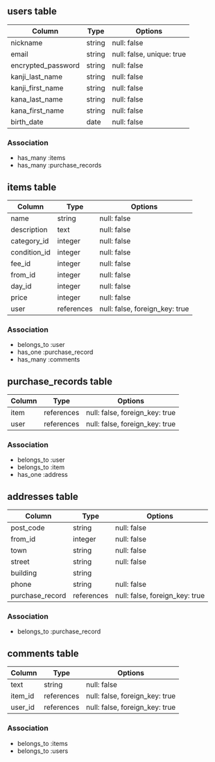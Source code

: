 ## users table

| Column             | Type   | Options                   |
| ------------------ | ------ | ------------------------- |
| nickname           | string | null: false               |
| email              | string | null: false, unique: true |
| encrypted_password | string | null: false               |
| kanji_last_name    | string | null: false               |
| kanji_first_name   | string | null: false               |
| kana_last_name     | string | null: false               |
| kana_first_name    | string | null: false               |
| birth_date         | date   | null: false               |

### Association

- has_many :items
- has_many :purchase_records

## items table

| Column       | Type       | Options                        |
| ------------ | ---------- | ------------------------------ |
| name         | string     | null: false                    |
| description  | text       | null: false                    |
| category_id  | integer    | null: false                    |
| condition_id | integer    | null: false                    |
| fee_id       | integer    | null: false                    |
| from_id      | integer    | null: false                    |
| day_id       | integer    | null: false                    |
| price        | integer    | null: false                    |
| user         | references | null: false, foreign_key: true |

### Association

- belongs_to :user
- has_one :purchase_record
- has_many :comments

## purchase_records table

| Column | Type       | Options                        |
| ------ | ---------- | ------------------------------ |
| item   | references | null: false, foreign_key: true |
| user   | references | null: false, foreign_key: true |

### Association

- belongs_to :user
- belongs_to :item
- has_one :address

## addresses table

| Column          | Type       | Options                        |
| --------------- | ---------- | ------------------------------ |
| post_code       | string     | null: false                    |
| from_id         | integer    | null: false                    |
| town            | string     | null: false                    |
| street          | string     | null: false                    |
| building        | string     |                                |
| phone           | string     | null: false                    |
| purchase_record | references | null: false, foreign_key: true |

### Association

- belongs_to :purchase_record

## comments table

| Column  | Type       | Options                        |
| ------- | ---------- | ------------------------------ |
| text    | string     | null: false                    |
| item_id | references | null: false, foreign_key: true |
| user_id | references | null: false, foreign_key: true |

### Association

- belongs_to :items
- belongs_to :users
